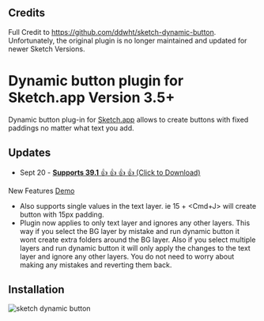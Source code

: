 ## Credits 

Full Credit to https://github.com/ddwht/sketch-dynamic-button. Unfortunately, the original plugin is no longer maintained and updated for newer Sketch Versions.  

# Dynamic button plugin for Sketch.app Version 3.5+ 

Dynamic button plug-in for [Sketch.app](http://bohemiancoding.com/sketch/) allows to create buttons with fixed paddings no matter what text you add. 


## Updates 

* Sept 20 - [**Supports 39.1** 👍 👍 👍 👍 (Click to Download)](https://github.com/fuggfuggfugg/sketch-dynamic-button-3.5/archive/master.zip)

New Features [Demo](https://cloud.githubusercontent.com/assets/5616123/18656128/94614d62-7ebc-11e6-870e-5314fa1bd2ec.gif)
* Also supports single values in the text layer. ie 15 + <Cmd+J> will create button with 15px padding. 
* Plugin now applies to only text layer and ignores any other layers. This way if you select the BG layer by mistake and run dynamic button it wont create extra folders around the BG layer. Also if you select multiple layers and run dynamic button it will only apply the changes to the text layer and ignore any other layers. You do not need to worry about making any mistakes and reverting them back.

## Installation

![sketch dynamic button](https://cloud.githubusercontent.com/assets/5616123/15417221/5c374712-1e21-11e6-9a10-d9ebbe366381.gif)







